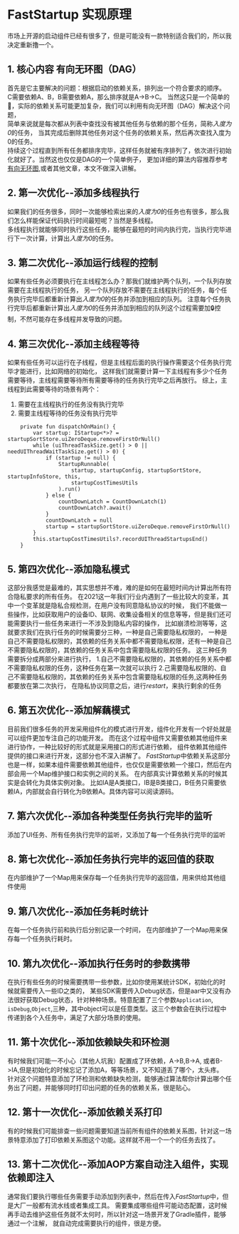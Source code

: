 # FastStartup 实现原理
市场上开源的启动组件已经有很多了，但是可能没有一款特别适合我们的，所以我决定重新撸一个。  
## 1. 核心内容 有向无环图（DAG）
首先是它主要解决的问题：根据启动的依赖关系，排列出一个符合要求的顺序。   
C需要依赖A、B，B需要依赖A，那么排序就是A->B->C。 
当然这只是一个简单的🌰，实际的依赖关系可能更加复杂，我们可以利用有向无环图（DAG）解决这个问题，  
简单来说就是每次都从列表中查找没有被其他任务与依赖的那个任务，简称*入度为0*的任务，
当其完成后删除其他任务对这个任务的依赖关系，然后再次查找入度为0的任务。  
持续这个过程直到所有任务都排序完毕，这样任务就被有序排列了，依次进行初始化就好了。当然这也仅仅是DAG的一个简单例子，
更加详细的算法内容推荐参考[有向无环图](https://mp.weixin.qq.com/s/xWYe-uxgXTPuitYcLgXYNg),或者其他文章，本文不做深入讲解。

## 2. 第一次优化--添加多线程执行
如果我们的任务很多，同时一次能够检索出来的*入度为0*的任务也有很多，那么我们怎么样能保证代码执行时间最短呢？当然是多线程。  
多线程执行就能够同时执行这些任务，能够在最短的时间内执行完，当执行完毕进行下一次计算，计算出*入度为0*的任务。

## 3. 第二次优化--添加运行线程的控制
如果有些任务必须要执行在主线程怎么办？那我们就维护两个队列，一个队列存放需要在主线程执行的任务，
另一个队列存放不需要在主线程执行的任务，每个任务执行完毕后都重新计算出*入度为0*的任务并添加到相应的队列。
注意每个任务执行完毕后都重新计算出*入度为0*的任务并添加到相应的队列这个过程需要加🔒控制，不然可能存在多线程并发导致的问题。

## 4. 第三次优化--添加主线程等待
如果有些任务可以运行在子线程，但是主线程后面的执行操作需要这个任务执行完毕才能进行，比如网络的初始化，
这样我们就需要计算一下主线程有多少个任务需要等待，主线程需要等待所有需要等待的任务执行完毕之后再放行。
综上，主线程到此需要等待的场景有两个：
1. 需要在主线程执行的任务没有执行完毕
2. 需要主线程等待的任务没有执行完毕
```代码片段
    private fun dispatchOnMain() {
        var startup: IStartup<*>? = startupSortStore.uiZeroDeque.removeFirstOrNull()
        while (uiThreadTaskSize.get() > 0 || needUIThreadWaitTaskSize.get() > 0) {
            if (startup != null) {
                StartupRunnable(
                    startup, startupConfig, startupSortStore, startupInfoStore, this,
                    startupCostTimesUtils
                ).run()
            } else {
                countDownLatch = CountDownLatch(1)
                countDownLatch?.await()
            }
            countDownLatch = null
            startup = startupSortStore.uiZeroDeque.removeFirstOrNull()
        }
        this.startupCostTimesUtils?.recordUIThreadStartupsEnd()
    }
```
## 5. 第四次优化--添加隐私模式
这部分我感觉是最难的，其实思想并不难，难的是如何在最短时间内计算出所有符合隐私要求的所有任务。
在2021这一年我们行业内遇到了一些比较大的变革，其中一个变革就是隐私合规检测，在用户没有同意隐私协议的时候，
我们不能做一些操作，比如获取用户的设备ID、联网、收集设备相关的信息等等，但是我们还可能需要执行一些任务来进行一不涉及到隐私内容的操作，
比如崩溃检测等等，这就要求我们在执行任务的时候需要分三种，一种是自己需要隐私权限的，
一种是自己不需要隐私权限的，其依赖的任务关系中都不需要隐私权限，还有一种是自己不需要隐私权限的，其依赖的任务关系中包含需要隐私权限的任务。
这三种任务需要拆分成两部分来进行执行，
1.自己不需要隐私权限的，其依赖的任务关系中都不需要隐私权限的任务，这种任务在第一次就可以执行
2.己需要隐私权限的、自己不需要隐私权限的，其依赖的任务关系中包含需要隐私权限的任务,这两种任务都要放在第二次执行，
在隐私协议同意之后，进行*restart*，来执行剩余的任务

## 6. 第五次优化--添加解藕模式
目前我们很多任务的开发采用组件化的模式进行开发，组件化开发有一个好处就是可以组件更加专注自己的功能开发。
而在这个过程中组件又需要依赖其他组件来进行协作，一种比较好的形式就是采用接口的形式进行依赖，
组件依赖其他组件提供的接口来进行开发，这部分也不深入讲解了。
*FastStartup*中依赖关系这部分也是一样，如果本组件需要依赖其他组件，也仅仅是需要依赖一个接口，然后在内部会用一个Map维护接口和实例之间的关系。
在内部真实计算依赖关系的时候其实是会转化为具体实例对象。
比如IA是A类接口，IB是B类接口，B任务只需要依赖IA，内部就会自行转化为B依赖A。具体内容可以阅读源码。

## 7. 第六次优化--添加各种类型任务执行完毕的监听
添加了UI任务、所有任务执行完毕的监听，又添加了每一个任务执行完毕的监听

## 8. 第七次优化--添加任务执行完毕的返回值的获取
在内部维护了一个Map用来保存每一个任务执行完毕的返回值，用来供给其他组件使用

## 9. 第八次优化--添加任务耗时统计
在每一个任务执行前和执行后分别记录一个时间，
在内部维护了一个Map用来保存每一个任务执行耗时。

## 10. 第九次优化--添加执行任务时的参数携带
在执行有些任务的时候需要携带一些参数，比如你使用某统计SDK，初始化的时候就需要传入一些ID之类的，
某些SDK需要传入Debug状态，但是aar中又没有办法很好获取Debug状态，针对种种场景。特意配置了三个参数`Application`,
`isDebug`,`Object`,三种，其中object可以是任意类型。这三个参数会在执行过程中传递到各个入任务中，满足了大部分场景的使用。

## 11. 第十次优化--添加依赖缺失和环检测
有时候我们可能一不小心（其他人坑我）配置成了环依赖，A->B,B->A,
或者B->IA,但是初始化的时候忘记了添加A，等等场景，又不知道丢了哪个，太头疼。  
针对这个问题特意添加了环检测和依赖缺失检测，能够通过算法帮你计算出哪个任务出了问题，并能够同时打印出问题的任务的依赖关系，很是贴心。

## 12. 第十一次优化--添加依赖关系打印
有的时候我们可能排查一些问题需要知道当前所有组件的依赖关系图，针对这一场景特意添加了打印依赖关系图这个功能。这样就不用一个一个的任务去找了。

## 13. 第十二次优化--添加AOP方案自动注入组件，实现依赖即注入
通常我们要执行哪些任务需要手动添加到列表中，然后在传入*FastStartup*中，但是大厂一般都有流水线或者集成工具。
需要集成哪些组件可能动态配置，这时候再手动去维护这些任务就不太何时，所以针对这一场景开发了Gradle插件，能够通过一个注解，
就自动完成需要执行的组件，很是方便。
